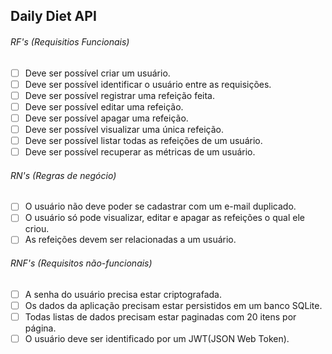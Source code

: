 ## Daily Diet API



###### RF's (Requisitios Funcionais)

* [ ] Deve ser possível criar um usuário.
* [ ] Deve ser possível identificar o usuário entre as requisições.
* [ ] Deve ser possível registrar uma refeição feita.
* [ ] Deve ser possível editar uma refeição.
* [ ] Deve ser possível apagar uma refeição.
* [ ] Deve ser possível visualizar uma única refeição.
* [ ] Deve ser possível listar todas as refeições de um usuário.
* [ ] Deve ser possível recuperar as métricas de um usuário.

###### RN's (Regras de negócio)

* [ ] O usuário não deve poder se cadastrar com um e-mail duplicado.
* [ ] O usuário só pode visualizar, editar e apagar as refeições o qual ele criou.
* [ ] As refeições devem ser relacionadas a um usuário.

###### RNF's (Requisitos não-funcionais)

* [ ] A senha do usuário precisa estar criptografada.
* [ ] Os dados da aplicação precisam estar persistidos em um banco SQLite.
* [ ] Todas listas de dados precisam estar paginadas com 20 itens por página.
* [ ] O usuário deve ser identificado por um JWT(JSON Web Token).
